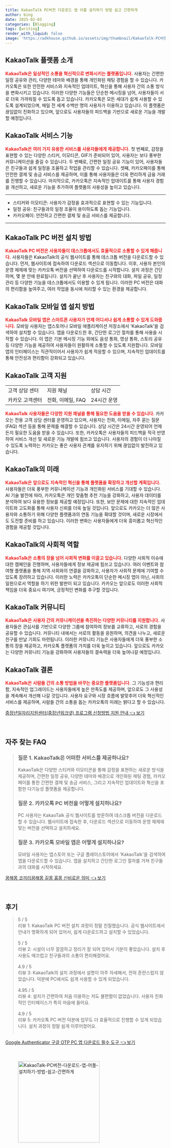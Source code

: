 ```yaml
---
title: KakaoTalk PC버전 다운로드 앱 어플 설치하기 방법 쉽고 간편하게
author: bing
date: 2025-02-03
categories: [Blogging]
tags: [writing]
render_with_liquid: false
image: 'https://adkhouse.github.io/assets/img/thumbnail/KakaoTalk-PC버전-다운로드-앱-어플-설치하기-방법-쉽고-간편하게.webp'
---
```



<h2 id='KakaoTalk_플랫폼_소개'>KakaoTalk 플랫폼 소개</h2>

<p><b><span style="color: #ee2323;">KakaoTalk은 일상적인 소통을 혁신적으로 변화시키는 플랫폼입니다.</span></b> 사용자는 간편한 일정 공유와 관리, 다양한 테마와 배경을 통해 개인화된 채팅 경험을 할 수 있습니다. 카카오톡은 또한 안전한 서비스와 지속적인 업데이트, 혁신을 통해 사용자 간의 소통 방식을 변화시키고 있습니다. 이러한 다양한 기능들은 단순한 메시징을 넘어, 사용자들이 서로 더욱 가까워질 수 있도록 돕고 있습니다. 카카오톡은 모든 세대가 쉽게 사용할 수 있도록 설계되었으며, 매일 전 세계 수백만 명의 사용자가 이용하고 있습니다. 이 플랫폼은 끊임없이 진화하고 있으며, 앞으로도 사용자들의 피드백을 기반으로 새로운 기능을 개발할 예정입니다.</p>

<h2 id='KakaoTalk_서비스_기능'>KakaoTalk 서비스 기능</h2>

<p><b><span style="color: #ee2323;">KakaoTalk은 여러 가지 유용한 서비스를 사용자들에게 제공합니다.</span></b> 첫 번째로, 감정을 표현할 수 있는 다양한 스티커, 이모티콘, GIF가 준비되어 있어, 사용자는 보다 풍부한 커뮤니케이션을 즐길 수 있습니다. 두 번째로, 간편한 일정 공유 기능이 있어, 사용자들은 친구들과 쉽게 일정을 조율하고 작업을 관리할 수 있습니다. 셋째, 카카오페이를 통해 안전한 결제 및 송금 서비스를 제공하며, 이를 통해 사용자들은 더욱 편리하게 금융 거래를 진행할 수 있습니다. 마지막으로, 카카오톡은 지속적인 업데이트를 통해 사용자 경험을 개선하고, 새로운 기능을 추가하여 플랫폼의 사용성을 높이고 있습니다.</p>

<hr />

<ul>
    <li>스티커와 이모티콘: 사용자가 감정을 효과적으로 표현할 수 있는 기능입니다.</li>
    <li>일정 공유: 친구들과의 일정 조율이 용이하도록 돕는 기능입니다.</li>
    <li>카카오페이: 안전하고 간편한 결제 및 송금 서비스를 제공합니다.</li>
</ul>

<hr />

<h2 id='PC_버전_설치_방법'>KakaoTalk PC 버전 설치 방법</h2>

<p><b><span style="color: #ee2323;">KakaoTalk PC 버전은 사용자들이 데스크톱에서도 효율적으로 소통할 수 있게 해줍니다.</span></b> 사용자들은 KakaoTalk의 공식 웹사이트를 통해 데스크톱 버전을 다운로드할 수 있습니다. 먼저, 웹사이트에 접속하여 다운로드 섹션으로 이동합니다. 이후, 사용자 본인의 운영 체제에 맞는 카카오톡 버전을 선택하여 다운로드를 시작합니다. 설치 과정은 간단하며, 몇 분 안에 완료됩니다. 설치가 끝난 후 사용자는 친구와의 대화, 파일 공유, 일정 관리 등 다양한 기능을 데스크톱에서도 이용할 수 있게 됩니다. 이러한 PC 버전은 대화의 편리함을 높여주고, 여러 작업을 동시에 처리할 수 있는 환경을 제공합니다.</p>

<h2 id='모바일_앱_설치_방법'>KakaoTalk 모바일 앱 설치 방법</h2>

<p><b><span style="color: #ee2323;">KakaoTalk 모바일 앱은 스마트폰 사용자가 언제 어디서나 쉽게 소통할 수 있게 도와줍니다.</span></b> 모바일 사용자는 앱스토어나 모바일 애플리케이션 저장소에서 'KakaoTalk'을 검색하여 설치할 수 있습니다. 앱을 다운로드한 후, 간단한 로그인 절차를 통해 사용을 시작할 수 있습니다. 이 앱은 기본 메시징 기능 외에도 음성 통화, 영상 통화, 스토리 공유 등 다양한 기능을 제공하여 사용자들이 원활하게 소통할 수 있도록 지원합니다. 모바일 앱의 인터페이스는 직관적이어서 사용자가 쉽게 적응할 수 있으며, 지속적인 업데이트를 통해 안전성과 편리함이 강화되고 있습니다.</p>

<h2 id='KakaoTalk_고객지원'>KakaoTalk 고객 지원</h2>

<table>
    <tr>
        <td>고객 상담 센터</td>
        <td>지원 채널</td>
        <td>상담 시간</td>
    </tr>
    <tr>
        <td>카카오 고객센터</td>
        <td>전화, 이메일, FAQ</td>
        <td>24시간 운영</td>
    </tr>
</table>

<p><b><span style="color: #ee2323;">KakaoTalk 사용자들은 다양한 지원 채널을 통해 필요한 도움을 받을 수 있습니다.</span></b> 카카오는 전용 고객 상담 센터를 운영하고 있으며, 사용자는 전화, 이메일, 자주 묻는 질문(FAQ) 섹션 등을 통해 문제를 해결할 수 있습니다. 상담 시간은 24시간 운영되어 언제든지 필요한 도움을 받을 수 있습니다. 또한, 카카오톡은 사용자들의 피드백을 적극 반영하여 서비스 개선 및 새로운 기능 개발에 힘쓰고 있습니다. 사용자의 경험이 더 나아질 수 있도록 노력하는 카카오는 좋은 사용자 관계를 유지하기 위해 끊임없이 발전하고 있습니다.</p>

<h2 id='KakaoTalk의_미래'>KakaoTalk의 미래</h2>

<p><b><span style="color: #ee2323;">KakaoTalk은 앞으로도 지속적인 혁신을 통해 플랫폼을 확장하고 개선할 계획입니다.</span></b> 사용자들은 더욱 풍부한 커뮤니케이션 기능과 개인화된 서비스를 기대할 수 있습니다. AI 기술 발전에 따라, 카카오톡은 개인 맞춤형 추천 기능을 강화하고, 사용자 데이터를 분석하여 보다 유용한 정보를 제공할 예정입니다. 또한, 보안 문제에 대한 지속적인 업데이트와 고도화를 통해 사용자 신뢰를 더욱 높일 것입니다. 앞으로도 카카오는 더 많은 사용자와 소통하기 위해 다양한 플랫폼과의 연동 기능을 확대할 것이며, 새로운 시장에서도 도전할 준비를 하고 있습니다. 이러한 변화는 사용자들에게 더욱 흥미롭고 혁신적인 경험을 제공할 것입니다.</p>

<h2 id='KakaoTalk의_사회적_역할'>KakaoTalk의 사회적 역할</h2>

<p><b><span style="color: #ee2323;">KakaoTalk은 소통의 장을 넘어 사회적 변화를 이끌고 있습니다.</span></b> 다양한 사회적 이슈에 대한 캠페인을 진행하며, 사용자들에게 정보 제공에 힘쓰고 있습니다. 여러 이벤트와 참여형 플랫폼을 통해 지역 사회와의 연결을 강화하고, 사용자가 사회적 문제에 기여할 수 있도록 장려하고 있습니다. 이러한 노력은 카카오톡이 단순한 메시징 앱이 아닌, 사회의 일원으로서 역할을 하기 위한 발판이 되고 있습니다. 카카오는 앞으로도 이러한 사회적 책임을 더욱 중요시 여기며, 긍정적인 변화를 추구할 것입니다.</p>

<h2 id='KakaoTalk_커뮤니티'>KakaoTalk 커뮤니티</h2>

<p><b><span style="color: #ee2323;">KakaoTalk은 사용자 간의 커뮤니케이션을 촉진하는 다양한 커뮤니티를 지원합니다.</span></b> 사용자들은 관심사를 기반으로 다양한 그룹에 참여하여 정보를 교류하고, 서로의 경험을 공유할 수 있습니다. 커뮤니티 내에서는 서로의 활동을 응원하며, 의견을 나누고, 새로운 친구를 만날 기회도 마련됩니다. 이러한 커뮤니티 기능은 사용자들에게 더욱 풍부한 소통의 장을 제공하고, 카카오톡 플랫폼의 가치를 더욱 높이고 있습니다. 앞으로도 카카오는 다양한 커뮤니티 기능을 강화하여 사용자들의 결속력을 더욱 높여나갈 예정입니다.</p>

<h2 id='KakaoTalk_결론'>KakaoTalk 결론</h2>

<p><b><span style="color: #ee2323;">KakaoTalk은 사람들 간의 소통 방법을 바꾸는 중요한 플랫폼입니다.</span></b> 그 기능성과 편리함, 지속적인 업그레이드는 사용자들에게 높은 만족도를 제공하며, 앞으로도 그 사용성을 계속해서 개선해 나갈 것입니다. 사용자 요구와 시장 흐름에 발맞추어 더욱 혁신적인 서비스를 제공하며, 사람들 간의 소통을 돕는 카카오톡의 미래는 밝다고 할 수 있습니다.</p>


<p><a class="click-button" title="중장년일자리지원센터(중장년워크넷) 프로그램 신청방법 지원 안내" href="https://adkhouse.github.io/posts/%EC%A4%91%EC%9E%A5%EB%85%84%EC%9D%BC%EC%9E%90%EB%A6%AC%EC%A7%80%EC%9B%90%EC%84%BC%ED%84%B0(%EC%A4%91%EC%9E%A5%EB%85%84%EC%9B%8C%ED%81%AC%EB%84%B7)-%ED%94%84%EB%A1%9C%EA%B7%B8%EB%9E%A8-%EC%8B%A0%EC%B2%AD%EB%B0%A9%EB%B2%95-%EC%A7%80%EC%9B%90-%EC%95%88%EB%82%B4/" rel="dofollow">중장년일자리지원센터(중장년워크넷) 프로그램 신청방법 지원 안내 👈 보기</a></p><br>
<h2 id='자주_찾는_FAQ'>자주 찾는 FAQ</h2>
<div itemscope="" itemtype="https://schema.org/FAQPage"> 
<blockquote> 
<div itemscope="" itemprop="mainEntity" itemtype="https://schema.org/Question"> 
<h3 itemprop="name">질문 1. KakaoTalk은 어떠한 서비스를 제공하나요?</h3> 
<div itemscope="" itemprop="acceptedAnswer" itemtype="https://schema.org/Answer"> 
<span itemprop="text"> 
<p>KakaoTalk은 다양한 스티커와 이모티콘을 통해 감정을 표현하는 새로운 방식을 제공하며, 간편한 일정 공유, 다양한 테마와 배경으로 개인화된 채팅 경험, 카카오페이를 통한 간편한 결제 및 송금 서비스, 그리고 지속적인 업데이트와 혁신을 포함한 다기능성 플랫폼을 제공합니다.</p> 
</span> 
</div> 
</div> 
<div itemscope="" itemprop="mainEntity" itemtype="https://schema.org/Question"> 
<h3 itemprop="name">질문 2. 카카오톡 PC 버전을 어떻게 설치하나요?</h3> 
<div itemscope="" itemprop="acceptedAnswer" itemtype="https://schema.org/Answer"> 
<span itemprop="text"> 
<p>PC 사용자는 KakaoTalk 공식 웹사이트를 방문하여 데스크톱 버전을 다운로드할 수 있습니다. 웹사이트에 접속한 후, 다운로드 섹션으로 이동하여 운영 체제에 맞는 버전을 선택하고 설치하세요.</p> 
</span> 
</div> 
</div> 
<div itemscope="" itemprop="mainEntity" itemtype="https://schema.org/Question"> 
<h3 itemprop="name">질문 3. 카카오톡 모바일 앱은 어떻게 설치하나요?</h3> 
<div itemscope="" itemprop="acceptedAnswer" itemtype="https://schema.org/Answer"> 
<span itemprop="text"> 
<p>모바일 사용자는 앱스토어 또는 구글 플레이스토어에서 'KakaoTalk'을 검색하여 앱을 다운로드할 수 있습니다. 앱을 설치하고 간단한 로그인 절차를 거쳐 친구들과의 대화를 시작하세요.</p> 
</span> 
</div> 
</div> 
</blockquote> 
</div>
<p><a class="click-button" title="꿈해몽 코끼리꿈해몽 길몽 흉몽 신비로운 의미" href="https://adkhouse.github.io/posts/%EA%BF%88%ED%95%B4%EB%AA%BD-%EC%BD%94%EB%81%BC%EB%A6%AC%EA%BF%88%ED%95%B4%EB%AA%BD-%EA%B8%B8%EB%AA%BD-%ED%9D%89%EB%AA%BD-%EC%8B%A0%EB%B9%84%EB%A1%9C%EC%9A%B4-%EC%9D%98%EB%AF%B8/" rel="dofollow">꿈해몽 코끼리꿈해몽 길몽 흉몽 신비로운 의미 👈 보기</a></p><br>
<h2 id='후기'>후기</h2>
<div itemscope itemtype="https://schema.org/Product">
  <blockquote>
  <div itemprop="review" itemscope itemtype="https://schema.org/Review">
      <div itemprop="reviewRating" itemscope itemtype="https://schema.org/Rating"> <span itemprop="ratingValue">5</span> / <span itemprop="bestRating">5</span> </div>
      <span itemprop="reviewBody">리뷰 1: KakaoTalk PC 버전 설치 과정이 정말 친절했습니다. 공식 웹사이트에서 안내가 명확하게 되어 있어서, 쉽게 다운로드하고 설치할 수 있었습니다.</span>
  </div>
  <br>
  <div itemprop="review" itemscope itemtype="https://schema.org/Review">
      <div itemprop="reviewRating" itemscope itemtype="https://schema.org/Rating"> <span itemprop="ratingValue">5</span> / <span itemprop="bestRating">5</span> </div>
      <span itemprop="reviewBody">리뷰 2: 시설이 너무 깔끔하고 정리가 잘 되어 있어서 기분이 좋았습니다. 설치 후 사용도 매끄럽고 친구들과의 소통이 편리해졌어요.</span>
  </div>
  <br>
  <div itemprop="review" itemscope itemtype="https://schema.org/Review">
      <div itemprop="reviewRating" itemscope itemtype="https://schema.org/Rating"> <span itemprop="ratingValue">4.9</span> / <span itemprop="bestRating">5</span> </div>
      <span itemprop="reviewBody">리뷰 3: KakaoTalk의 설치 과정에서 설명이 아주 자세해서, 전혀 혼란스럽지 않았습니다. 덕분에 PC에서도 쉽게 사용할 수 있게 되었습니다.</span>
  </div>
  <br>
  <div itemprop="review" itemscope itemtype="https://schema.org/Review">
      <div itemprop="reviewRating" itemscope itemtype="https://schema.org/Rating"> <span itemprop="ratingValue">4.95</span> / <span itemprop="bestRating">5</span> </div>
      <span itemprop="reviewBody">리뷰 4: 설치가 간편하여 처음 이용하는 저도 불편함이 없었습니다. 사용자 친화적인 인터페이스가 특히 마음에 들어요.</span>
  </div>
  <br>
  <div itemprop="review" itemscope itemtype="https://schema.org/Review">
      <div itemprop="reviewRating" itemscope itemtype="https://schema.org/Rating"> <span itemprop="ratingValue">4.9</span> / <span itemprop="bestRating">5</span> </div>
      <span itemprop="reviewBody">리뷰 5: 카카오톡 PC 버전 덕분에 업무도 더 효율적으로 진행할 수 있게 되었습니다. 설치 과정이 정말 쉽게 이루어졌어요.</span>
  </div>
  <br>
  </blockquote>
</div>
<p><a class="click-button" title="Google Authenticator 구글 OTP PC 앱 다운로드 필수 도구" href="https://adkhouse.github.io/posts/Google-Authenticator-%EA%B5%AC%EA%B8%80-OTP-PC-%EC%95%B1-%EB%8B%A4%EC%9A%B4%EB%A1%9C%EB%93%9C-%ED%95%84%EC%88%98-%EB%8F%84%EA%B5%AC/" rel="dofollow">Google Authenticator 구글 OTP PC 앱 다운로드 필수 도구 👈 보기</a></p><br>
<figure class="image"><img src="https://adkhouse.github.io/assets/img/thumbnail/KakaoTalk-PC버전-다운로드-앱-어플-설치하기-방법-쉽고-간편하게.webp" alt="KakaoTalk-PC버전-다운로드-앱-어플-설치하기-방법-쉽고-간편하게" width="256" height="256"></figure>